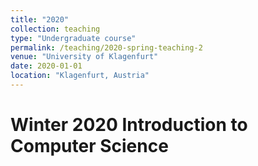 ```yaml
---
title: "2020"
collection: teaching
type: "Undergraduate course"
permalink: /teaching/2020-spring-teaching-2
venue: "University of Klagenfurt"
date: 2020-01-01
location: "Klagenfurt, Austria"
---
```



Winter 2020
Introduction to Computer Science
======
